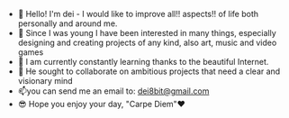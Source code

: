 - 👋 Hello! I'm dei - I would like to improve all!! aspects!! of life both personally and around me.
- 👀 Since I was young I have been interested in many things, especially designing and creating projects of any kind, also art, music and video games
- 🌱 I am currently constantly learning thanks to the beautiful Internet.
- 💞️ He sought to collaborate on ambitious projects that need a clear and visionary mind
- 📫you can send me an email to: dei8bit@gmail.com
- 😎 Hope you enjoy your day, "Carpe Diem"♥

